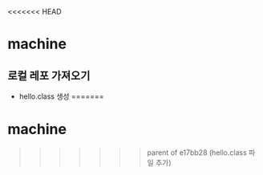<<<<<<< HEAD
# machine

## 로컬 레포 가져오기

- hello.class 생성
=======
# machine
>>>>>>> parent of e17bb28 (hello.class 파일 추가)

